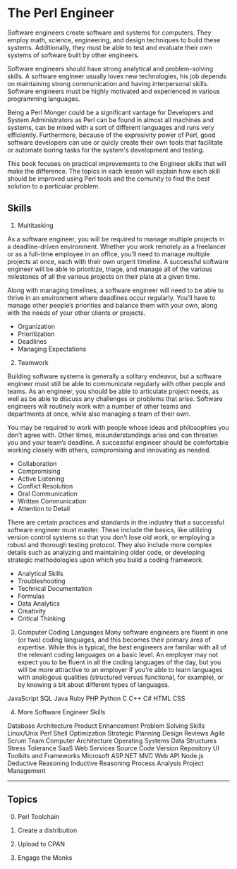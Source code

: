 # The Perl Engineer

Software engineers create software and systems for computers. They employ math, science, engineering, and design techniques to build these systems. Additionally, they must be able to test and evaluate their own systems of software built by other engineers.

Software engineers should have strong analytical and problem-solving skills. A software engineer usually loves new technologies, his job depends on maintaining strong communication and having interpersonal skills. Software engineers must be highly motivated and experienced in various programming languages. 

Being a Perl Monger could be a significant vantage for Developers and System Administrators as Perl can be found in almost all machines and systems, can be mixed with a sort of different languages and runs very efficiently. Furthermore, because of the expresivity power of Perl, good software developers can use or quicly create their own tools that facilitate or automate boring tasks for the system's development and testing.

This book focuses on practical improvements to the Engineer skills that will make the difference. The topics in each lesson will explain how each skill should be improved using Perl tools and the comunity to find the best solution to a particular problem.

## Skills

1. Multitasking

As a software engineer, you will be required to manage multiple projects in a deadline-driven environment. Whether you work remotely as a freelancer or as a full-time employee in an office, you’ll need to manage multiple projects at once, each with their own urgent timeline. A successful software engineer will be able to prioritize, triage, and manage all of the various milestones of all the various projects on their plate at a given time.

Along with managing timelines, a software engineer will need to be able to thrive in an environment where deadlines occur regularly. You’ll have to manage other people’s priorities and balance them with your own, along with the needs of your other clients or projects.

- Organization
- Prioritization
- Deadlines
- Managing Expectations

2. Teamwork

Building software systems is generally a solitary endeavor, but a software engineer must still be able to communicate regularly with other people and teams. As an engineer, you should be able to articulate project needs, as well as be able to discuss any challenges or problems that arise. Software engineers will routinely work with a number of other teams and departments at once, while also managing a team of their own.

You may be required to work with people whose ideas and philosophies you don’t agree with. Other times, misunderstandings arise and can threaten you and your team’s deadline. A successful engineer should be comfortable working closely with others, compromising and innovating as needed.

- Collaboration
- Compromising
- Active Listening
- Conflict Resolution
- Oral Communication
- Written Communication
- Attention to Detail

There are certain practices and standards in the industry that a successful software engineer must master. These include the basics, like utilizing version control systems so that you don’t lose old work, or employing a robust and thorough testing protocol. They also include more complex details such as analyzing and maintaining older code, or developing strategic methodologies upon which you build a coding framework.

- Analytical Skills
- Troubleshooting
- Technical Documentation
- Formulas
- Data Analytics
- Creativity
- Critical Thinking

3. Computer Coding Languages
Many software engineers are fluent in one (or two) coding languages, and this becomes their primary area of expertise. While this is typical, the best engineers are familiar with all of the relevant coding languages on a basic level. An employer may not expect you to be fluent in all the coding languages of the day, but you will be more attractive to an employer if you’re able to learn languages with analogous qualities (structured versus functional, for example), or by knowing a bit about different types of languages.

JavaScript
SQL
Java
Ruby
PHP
Python
C
C++
C#
HTML
CSS

4. More Software Engineer Skills

Database Architecture
Product Enhancement
Problem Solving Skills
Linux/Unix
Perl
Shell
Optimization
Strategic Planning
Design Reviews
Agile Scrum Team
Computer Architecture
Operating Systems
Data Structures
Stress Tolerance
SaaS
Web Services
Source Code
Version Repository
UI Toolkits and Frameworks
Microsoft ASP.NET MVC
Web API
Node.js
Deductive Reasoning
Inductive Reasoning
Process Analysis
Project Management

---

## Topics

0. Perl Toolchain

0. Create a distribution

0. Upload to CPAN

0. Engage the Monks 
